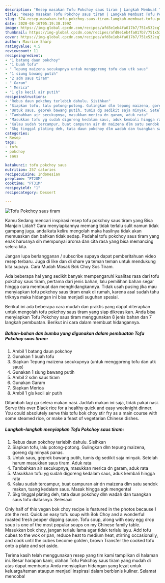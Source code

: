 ```yaml
---
description: "Resep masakan Tofu Pokchoy saus tiram | Langkah Membuat Tofu Pokchoy saus tiram Yang Sempurna"
title: "Resep masakan Tofu Pokchoy saus tiram | Langkah Membuat Tofu Pokchoy saus tiram Yang Sempurna"
slug: 574-resep-masakan-tofu-pokchoy-saus-tiram-langkah-membuat-tofu-pokchoy-saus-tiram-yang-sempurna
date: 2020-08-16T05:19:30.199Z
image: https://img-global.cpcdn.com/recipes/afd8e1eb4fa017b7/751x532cq70/tofu-pokchoy-saus-tiram-foto-resep-utama.jpg
thumbnail: https://img-global.cpcdn.com/recipes/afd8e1eb4fa017b7/751x532cq70/tofu-pokchoy-saus-tiram-foto-resep-utama.jpg
cover: https://img-global.cpcdn.com/recipes/afd8e1eb4fa017b7/751x532cq70/tofu-pokchoy-saus-tiram-foto-resep-utama.jpg
author: Maurice Sharp
ratingvalue: 4.5
reviewcount: 11
recipeingredient:
- "1 batang daun pokchoy"
- "1 buah tofu"
- " Tepung maizena secukupnya untuk menggoreng tofu dan utk saus"
- "1 siung bawang putih"
- "2 sdm saus tiram"
- " Garam"
- " Merica"
- "1 gls kecil air putih"
recipeinstructions:
- "Rebus daun pokchoy terlebih dahulu. Sisihkan"
- "Siapkan tofu, lalu potong-potong. Gulingkan dlm tepung maizena, goreng dg minyak panas."
- "Untuk saus, geprek bawang putih, tumis dg sedikit saja minyak. Setelah harum masukkan saus tiram. Aduk rata"
- "Tambahkan air secukupnya, masukkan merica dn garam, aduk rata"
- "Masukkan tofu yg sudah digoreng kedalam saus, aduk kembali hingga rata"
- "Kalau sudah tercampur, buat campuran air dn maizena dlm satu sendok makan, tuang kedalam saus. Masak hingga agk mengental"
- "Skg tinggal plating deh, tata daun pokchoy dlm wadah dan tuangkan saus tofu diatasnya. Selesaaii"
categories:
- Resep
tags:
- tofu
- pokchoy
- saus

katakunci: tofu pokchoy saus 
nutrition: 257 calories
recipecuisine: Indonesian
preptime: "PT28M"
cooktime: "PT31M"
recipeyield: "1"
recipecategory: Dessert

---
```



![Tofu Pokchoy saus tiram](https://img-global.cpcdn.com/recipes/afd8e1eb4fa017b7/751x532cq70/tofu-pokchoy-saus-tiram-foto-resep-utama.jpg)

Kamu Sedang mencari inspirasi resep tofu pokchoy saus tiram yang Bisa Manjain Lidah? Cara menyiapkannya memang tidak terlalu sulit namun tidak gampang juga. andaikata keliru mengolah maka hasilnya tidak akan memuaskan dan bahkan tidak sedap. Padahal tofu pokchoy saus tiram yang enak harusnya sih mempunyai aroma dan cita rasa yang bisa memancing selera kita.

Jangan lupa berlangganan / subscribe supaya dapat pemberitahuan video resep terbaru. Juga di like dan di share ya teman teman untuk mendukung kita supaya. Cara Mudah Masak Bok Choy Sos Tiram.

Ada beberapa hal yang sedikit banyak mempengaruhi kualitas rasa dari tofu pokchoy saus tiram, pertama dari jenis bahan, lalu pemilihan bahan segar hingga cara membuat dan menghidangkannya. Tidak usah pusing jika mau menyiapkan tofu pokchoy saus tiram enak di rumah, karena asal sudah tahu triknya maka hidangan ini bisa menjadi suguhan spesial.


Berikut ini ada beberapa cara mudah dan praktis yang dapat diterapkan untuk mengolah tofu pokchoy saus tiram yang siap dikreasikan. Anda bisa menyiapkan Tofu Pokchoy saus tiram menggunakan 8 jenis bahan dan 7 langkah pembuatan. Berikut ini cara dalam membuat hidangannya.

<!--inarticleads1-->

##### Bahan-bahan dan bumbu yang digunakan dalam pembuatan Tofu Pokchoy saus tiram:

1. Ambil 1 batang daun pokchoy
1. Gunakan 1 buah tofu
1. Siapkan  Tepung maizena secukupnya (untuk menggoreng tofu dan utk saus)
1. Gunakan 1 siung bawang putih
1. Ambil 2 sdm saus tiram
1. Gunakan  Garam
1. Siapkan  Merica
1. Ambil 1 gls kecil air putih


Ditambah lagi ga selera makan nasi. Jadilah makan ini saja, tidak pakai nasi. Serve this over Black rice for a healthy quick and easy weeknight dinner. You could absolutely serve this tofu bok choy stir fry as a main course with some steamed rice, or make a feast of vegetarian Chinese dishes. 

<!--inarticleads2-->

##### Langkah-langkah menyiapkan Tofu Pokchoy saus tiram:

1. Rebus daun pokchoy terlebih dahulu. Sisihkan
1. Siapkan tofu, lalu potong-potong. Gulingkan dlm tepung maizena, goreng dg minyak panas.
1. Untuk saus, geprek bawang putih, tumis dg sedikit saja minyak. Setelah harum masukkan saus tiram. Aduk rata
1. Tambahkan air secukupnya, masukkan merica dn garam, aduk rata
1. Masukkan tofu yg sudah digoreng kedalam saus, aduk kembali hingga rata
1. Kalau sudah tercampur, buat campuran air dn maizena dlm satu sendok makan, tuang kedalam saus. Masak hingga agk mengental
1. Skg tinggal plating deh, tata daun pokchoy dlm wadah dan tuangkan saus tofu diatasnya. Selesaaii


Only half of this vegan bok choy recipe is featured in the photos because I ate the rest. Quick an easy tofu soup with Bok Choy and a wonderful roasted fresh pepper dipping sauce. Tofu soup, along with easy egg drop soup is one of the most popular soups on my Chinese family table. Masukkan bok choy, jangan terlalu lama agar tidak terlalu layu. Add tofu cubes to the wok or pan, reduce heat to medium heat, stirring occasionally, and cook until the cubes become golden, brown Transfer the cooked tofu onto a plate and set aside. 

Terima kasih telah menggunakan resep yang tim kami tampilkan di halaman ini. Besar harapan kami, olahan Tofu Pokchoy saus tiram yang mudah di atas dapat membantu Anda menyiapkan hidangan yang lezat untuk keluarga/teman ataupun menjadi inspirasi dalam berbisnis kuliner. Selamat mencoba!
